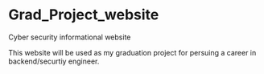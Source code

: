 # Grad_Project_website
Cyber security informational website

This website will be used as my graduation project for persuing a career in backend/securtiy engineer.